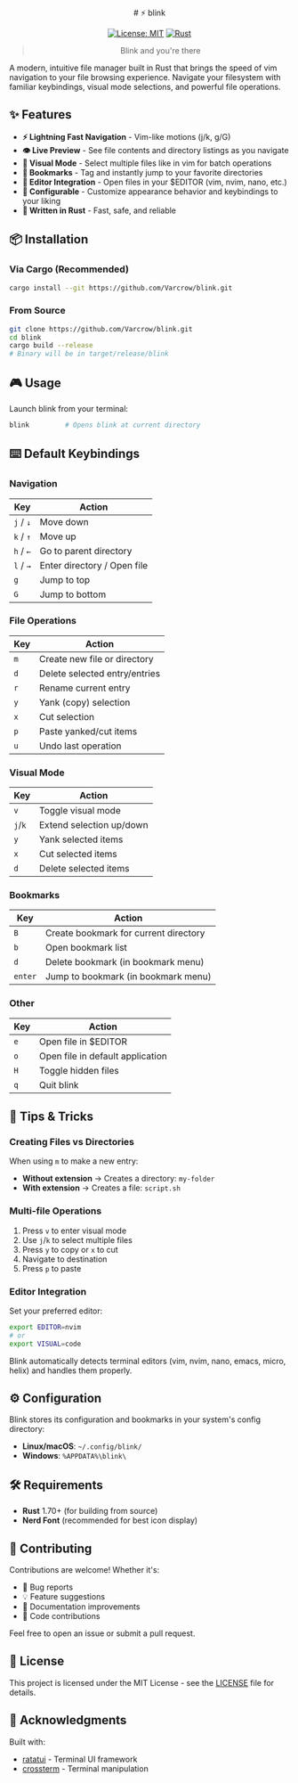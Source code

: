 <div align="center">
# ⚡ blink

[![License: MIT](https://img.shields.io/badge/License-MIT-yellow.svg)](LICENSE)
[![Rust](https://img.shields.io/badge/rust-1.70%2B-orange.svg)](https://www.rust-lang.org/)

> Blink and you're there
</div>

A modern, intuitive file manager built in Rust that brings the speed of vim navigation to your file browsing experience. Navigate your filesystem with familiar keybindings, visual mode selections, and powerful file operations.

## ✨ Features

- **⚡ Lightning Fast Navigation** - Vim-like motions (j/k, g/G)
- **👁️ Live Preview** - See file contents and directory listings as you navigate
- **🎯 Visual Mode** - Select multiple files like in vim for batch operations
- **🔖 Bookmarks** - Tag and instantly jump to your favorite directories
- **📝 Editor Integration** - Open files in your $EDITOR (vim, nvim, nano, etc.)
- **🎨 Configurable** - Customize appearance behavior and keybindings to your liking
- **🚀 Written in Rust** - Fast, safe, and reliable

## 📦 Installation

### Via Cargo (Recommended)

```bash
cargo install --git https://github.com/Varcrow/blink.git
```

### From Source

```bash
git clone https://github.com/Varcrow/blink.git
cd blink
cargo build --release
# Binary will be in target/release/blink
```

## 🎮 Usage

Launch blink from your terminal:

```bash
blink         # Opens blink at current directory
```

## ⌨️ Default Keybindings

### Navigation
| Key | Action |
|-----|--------|
| `j` / `↓` | Move down |
| `k` / `↑` | Move up |
| `h` / `←` | Go to parent directory |
| `l` / `→` | Enter directory / Open file |
| `g` | Jump to top |
| `G` | Jump to bottom |

### File Operations
| Key | Action |
|-----|--------|
| `m` | Create new file or directory |
| `d` | Delete selected entry/entries |
| `r` | Rename current entry |
| `y` | Yank (copy) selection |
| `x` | Cut selection |
| `p` | Paste yanked/cut items |
| `u` | Undo last operation |

### Visual Mode
| Key | Action |
|-----|--------|
| `v` | Toggle visual mode |
| `j`/`k` | Extend selection up/down |
| `y` | Yank selected items |
| `x` | Cut selected items |
| `d` | Delete selected items |

### Bookmarks
| Key | Action |
|-----|--------|
| `B` | Create bookmark for current directory |
| `b` | Open bookmark list |
| `d` | Delete bookmark (in bookmark menu) |
| `enter` | Jump to bookmark (in bookmark menu) |

### Other
| Key | Action |
|-----|--------|
| `e` | Open file in $EDITOR |
| `o` | Open file in default application |
| `H` | Toggle hidden files |
| `q` | Quit blink |

## 📝 Tips & Tricks

### Creating Files vs Directories
When using `m` to make a new entry:
- **Without extension** → Creates a directory: `my-folder`
- **With extension** → Creates a file: `script.sh`

### Multi-file Operations
1. Press `v` to enter visual mode
2. Use `j`/`k` to select multiple files
3. Press `y` to copy or `x` to cut
4. Navigate to destination
5. Press `p` to paste

### Editor Integration
Set your preferred editor:
```bash
export EDITOR=nvim
# or
export VISUAL=code
```

Blink automatically detects terminal editors (vim, nvim, nano, emacs, micro, helix) and handles them properly.

## ⚙️ Configuration

Blink stores its configuration and bookmarks in your system's config directory:
- **Linux/macOS**: `~/.config/blink/`
- **Windows**: `%APPDATA%\blink\`

## 🛠️ Requirements

- **Rust** 1.70+ (for building from source)
- **Nerd Font** (recommended for best icon display)

## 🤝 Contributing

Contributions are welcome! Whether it's:
- 🐛 Bug reports
- 💡 Feature suggestions
- 📖 Documentation improvements
- 🔧 Code contributions

Feel free to open an issue or submit a pull request.

## 📄 License

This project is licensed under the MIT License - see the [LICENSE](LICENSE) file for details.

## 🙏 Acknowledgments

Built with:
- [ratatui](https://github.com/ratatui-org/ratatui) - Terminal UI framework
- [crossterm](https://github.com/crossterm-rs/crossterm) - Terminal manipulation
